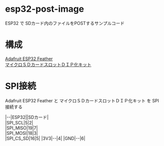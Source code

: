 # esp32-post-image
ESP32 で SDカード内のファイルをPOSTするサンプルコード

# 構成
[Adafruit ESP32 Feather](https://www.adafruit.com/product/3405)  
[マイクロＳＤカードスロットＤＩＰ化キット](http://akizukidenshi.com/catalog/g/gK-05488/)  

# SPI接続
Adafruit ESP32 Feather と マイクロＳＤカードスロットＤＩＰ化キット を SPI接続する  

|--|ESP32||SDカード|  
|SPI_SCL|5|2|  
|SPI_MISO|19|7|  
|SPI_MOSI|18|3|  
|SPI_CS_SD|16|5|
|3V3|--|4|
|GND|--|6|


